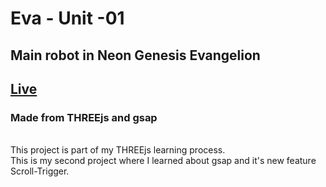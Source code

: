 # Eva - Unit -01
## Main robot in Neon Genesis Evangelion 
## [Live](https://eva-unit-01.netlify.app/)
### Made from THREEjs and gsap 
<br/>
This project is part of my THREEjs learning process.
<br/>
This is my second project where I learned about gsap and it's new feature Scroll-Trigger.
